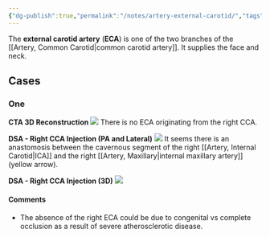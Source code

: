 ```yaml
---
{"dg-publish":true,"permalink":"/notes/artery-external-carotid/","tags":["anatomy","artery"],"created":"2023-09-01T12:23:14.259-07:00","updated":"2023-09-01T16:24:17.405-07:00"}
---
```



The **external carotid artery** (**ECA**) is one of the two branches of the [[Artery, Common Carotid\|common carotid artery]]. It supplies the face and neck.

## Cases

### One

**CTA 3D Reconstruction**
![](https://i.imgur.com/HlEtOlb.png)
There is no ECA originating from the right CCA.

**DSA - Right CCA Injection (PA and Lateral)**
![](https://i.imgur.com/5Eo29Nw.png)
It seems there is an anastomosis between the cavernous segment of the right [[Artery, Internal Carotid\|ICA]] and the right [[Artery, Maxillary\|internal maxillary artery]] (yellow arrow).

**DSA - Right CCA Injection (3D)**
![](https://i.imgur.com/j59pqXH.png)

#### Comments

- The absence of the right ECA could be due to congenital vs complete occlusion as a result of severe atherosclerotic disease.

